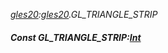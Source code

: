 _[gles20](../../modules/gles20/gles20-module.md):[gles20](../../modules/gles20/gles20-module.md).GL\_TRIANGLE\_STRIP_
##### Const GL\_TRIANGLE\_STRIP:[Int](../../modules/wonkey/wonkey-types-int.md)
